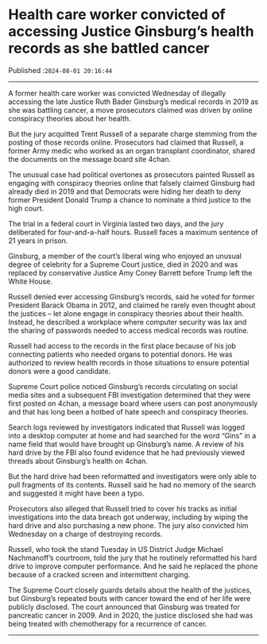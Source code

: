 # Health care worker convicted of accessing Justice Ginsburg’s health records as she battled cancer

Published :`2024-08-01 20:16:44`

---

A former health care worker was convicted Wednesday of illegally accessing the late Justice Ruth Bader Ginsburg’s medical records in 2019 as she was battling cancer, a move prosecutors claimed was driven by online conspiracy theories about her health.

But the jury acquitted Trent Russell of a separate charge stemming from the posting of those records online. Prosecutors had claimed that Russell, a former Army medic who worked as an organ transplant coordinator, shared the documents on the message board site 4chan.

The unusual case had political overtones as prosecutors painted Russell as engaging with conspiracy theories online that falsely claimed Ginsburg had already died in 2019 and that Democrats were hiding her death to deny former President Donald Trump a chance to nominate a third justice to the high court.

The trial in a federal court in Virginia lasted two days, and the jury deliberated for four-and-a-half hours. Russell faces a maximum sentence of 21 years in prison.

Ginsburg, a member of the court’s liberal wing who enjoyed an unusual degree of celebrity for a Supreme Court justice, died in 2020 and was replaced by conservative Justice Amy Coney Barrett before Trump left the White House.

Russell denied ever accessing Ginsburg’s records, said he voted for former President Barack Obama in 2012, and claimed he rarely even thought about the justices – let alone engage in conspiracy theories about their health. Instead, he described a workplace where computer security was lax and the sharing of passwords needed to access medical records was routine.

Russell had access to the records in the first place because of his job connecting patients who needed organs to potential donors. He was authorized to review health records in those situations to ensure potential donors were a good candidate.

Supreme Court police noticed Ginsburg’s records circulating on social media sites and a subsequent FBI investigation determined that they were first posted on 4chan, a message board where users can post anonymously and that has long been a hotbed of hate speech and conspiracy theories.

Search logs reviewed by investigators indicated that Russell was logged into a desktop computer at home and had searched for the word “Gins” in a name field that would have brought up Ginsburg’s name. A review of his hard drive by the FBI also found evidence that he had previously viewed threads about Ginsburg’s health on 4chan.

But the hard drive had been reformatted and investigators were only able to pull fragments of its contents. Russell said he had no memory of the search and suggested it might have been a typo.

Prosecutors also alleged that Russell tried to cover his tracks as initial investigations into the data breach got underway, including by wiping the hard drive and also purchasing a new phone. The jury also convicted him Wednesday on a charge of destroying records.

Russell, who took the stand Tuesday in US District Judge Michael Nachmanoff’s courtroom, told the jury that he routinely reformatted his hard drive to improve computer performance. And he said he replaced the phone because of a cracked screen and intermittent charging.

The Supreme Court closely guards details about the health of the justices, but Ginsburg’s repeated bouts with cancer toward the end of her life were publicly disclosed. The court announced that Ginsburg was treated for pancreatic cancer in 2009. And in 2020, the justice disclosed she had was being treated with chemotherapy for a recurrence of cancer.

---

